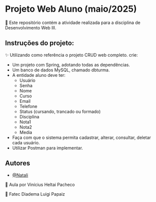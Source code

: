 # Projeto Web Aluno (maio/2025)

🔎 Este repositório contém a atividade realizada para a disciplina de Desenvolvimento Web III.

## Instruções do projeto:

✨ Utilizando como referência o projeto CRUD web completo. crie:
- Um projeto com Spring, adotando todas as dependências.
- Um banco de dados MySQL, chamado dbturma.
- A entidade aluno deve ter:
  + Usuário
  + Senha
  + Nome
  + Curso
  + Email
  + Telefone
  + Status (cursando, trancado ou formado)
  + Disciplina
  + Nota1
  + Nota2
  + Media
- Faça com que o sistema permita cadastrar, alterar, consultar, deletar cada usuário.
- Utilizar Postman para implementar.

## Autores

- [@Natali](https://github.com/nouveauromance)

🔗 Aula por Vinícius Heltai Pacheco

📍 Fatec Diadema Luigi Papaiz 
